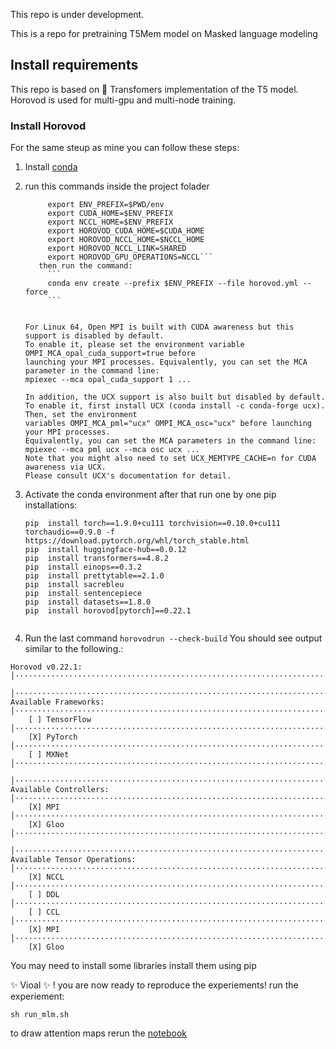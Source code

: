 This repo is under development.

This is a repo for pretraining T5Mem model on Masked language modeling
## Install requirements
This repo is based on 🤗 Transfomers implementation of the T5 model.
Horovod is used for multi-gpu and multi-node training.


###  Install Horovod
For the same steup as mine you can follow these steps:
1. Install [conda](https://docs.anaconda.com/anaconda/install/index.html)
2. run this commands inside the project folader  
   ```# set relevant build variables for horovod
        export ENV_PREFIX=$PWD/env
        export CUDA_HOME=$ENV_PREFIX
        export NCCL_HOME=$ENV_PREFIX
        export HOROVOD_CUDA_HOME=$CUDA_HOME
        export HOROVOD_NCCL_HOME=$NCCL_HOME
        export HOROVOD_NCCL_LINK=SHARED
        export HOROVOD_GPU_OPERATIONS=NCCL```        
      then run the command:        
        ```
        conda env create --prefix $ENV_PREFIX --file horovod.yml --force
        ```
        
   ```
   
   ```
   For Linux 64, Open MPI is built with CUDA awareness but this support is disabled by default.
   To enable it, please set the environment variable OMPI_MCA_opal_cuda_support=true before
   launching your MPI processes. Equivalently, you can set the MCA parameter in the command line:
   mpiexec --mca opal_cuda_support 1 ...

   In addition, the UCX support is also built but disabled by default.
   To enable it, first install UCX (conda install -c conda-forge ucx). Then, set the environment
   variables OMPI_MCA_pml="ucx" OMPI_MCA_osc="ucx" before launching your MPI processes.
   Equivalently, you can set the MCA parameters in the command line:
   mpiexec --mca pml ucx --mca osc ucx ...
   Note that you might also need to set UCX_MEMTYPE_CACHE=n for CUDA awareness via UCX.
   Please consult UCX's documentation for detail.

   ```
   
3. Activate the conda environment after that run one by one pip installations:
   ```
   pip  install torch==1.9.0+cu111 torchvision==0.10.0+cu111 torchaudio==0.9.0 -f https://download.pytorch.org/whl/torch_stable.html
   pip  install huggingface-hub==0.0.12
   pip  install transformers==4.8.2
   pip  install einops==0.3.2
   pip  install prettytable==2.1.0
   pip  install sacrebleu
   pip  install sentencepiece
   pip  install datasets==1.8.0
   pip  install horovod[pytorch]==0.22.1
  
   ```
4. Run the last command 
        ```
        horovodrun --check-build
        ```
You should see output similar to the following.:
```
Horovod v0.22.1:                                                                                                                                                                                           │·······································································
                                                                                                                                                                                                           │·······································································
Available Frameworks:                                                                                                                                                                                      │·······································································
    [ ] TensorFlow                                                                                                                                                                                         │·······································································
    [X] PyTorch                                                                                                                                                                                            │·······································································
    [ ] MXNet                                                                                                                                                                                              │·······································································
                                                                                                                                                                                                           │·······································································
Available Controllers:                                                                                                                                                                                     │·······································································
    [X] MPI                                                                                                                                                                                                │·······································································
    [X] Gloo                                                                                                                                                                                               │·······································································
                                                                                                                                                                                                           │·······································································
Available Tensor Operations:                                                                                                                                                                               │·······································································
    [X] NCCL                                                                                                                                                                                               │·······································································
    [ ] DDL                                                                                                                                                                                                │·······································································
    [ ] CCL                                                                                                                                                                                                │·······································································
    [X] MPI                                                                                                                                                                                                │·······································································
    [X] Gloo
```
You may need to install some libraries install them using pip
       
   ✨ Vioal ✨ ! you are now ready to reproduce the experiements!
run the experiement:
```
sh run_mlm.sh
```
 to draw attention maps rerun the [notebook](https://github.com/Arij-Aladel/T5-Tasks/blob/main/T5-heatmap_MLM_test_128.ipynb)
